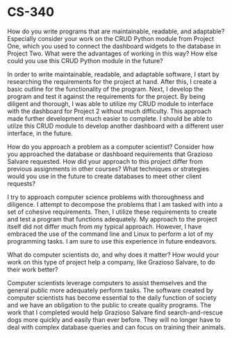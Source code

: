 # CS-340

How do you write programs that are maintainable, readable, and adaptable? Especially consider your work on the CRUD Python module from Project One, which you used to connect the dashboard widgets to the database in Project Two. What were the advantages of working in this way? How else could you use this CRUD Python module in the future?

In order to write maintainable, readable, and adaptable software, I start by researching the requirements for the project at hand. After this, I create a basic outline for the functionality of the program. Next, I develop the program and test it against the requirements for the project. By being diligent and thorough, I was able to utilize my CRUD module to interface with the dashboard for Project 2 without much difficulty. This approach made further development much easier to complete. I should be able to utilze this CRUD module to develop another dashboard with a different user interface, in the future. 

How do you approach a problem as a computer scientist? Consider how you approached the database or dashboard requirements that Grazioso Salvare requested. How did your approach to this project differ from previous assignments in other courses? What techniques or strategies would you use in the future to create databases to meet other client requests?

I try to approach computer science problems with thoroughness and diligence. I attempt to decompose the problems that I am tasked with into a set of cohesive requirements. Then, I utilize these requirements to create and test a program that functions adequately. My approach to the project itself did not differ much from my typical approach. However, I have embraced the use of the command line and Linux to perform a lot of my programming tasks. I am sure to use this experience in future endeavors. 

What do computer scientists do, and why does it matter? How would your work on this type of project help a company, like Grazioso Salvare, to do their work better?

Computer scientists leverage computers to assist themselves and the general public more adequately perform tasks. The software created by computer scientists has become essential to the daily function of society and we have an obligation to the public to create quality programs. The work that I completed would help Grazioso Salvare find search-and-rescue dogs more quickly and easily than ever before. They will no longer have to deal with complex database queries and can focus on training their animals. 
